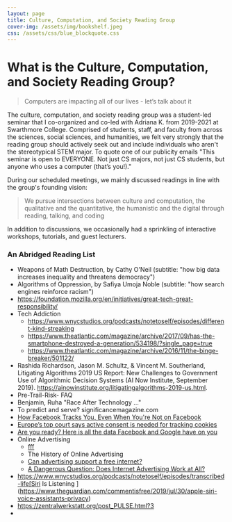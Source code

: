 ```yaml
---
layout: page
title: Culture, Computation, and Society Reading Group
cover-img: /assets/img/bookshelf.jpeg
css: /assets/css/blue_blockquote.css 
---
```


# What is the Culture, Computation, and Society Reading Group?



> Computers are impacting all of our lives - let’s talk about it

The culture, computation, and society reading group was a student-led seminar that I co-organized and co-led with Adriana K. from 2019-2021 at Swarthmore College. Comprised of students, staff, and faculty from across the sciences, social sciences, and humanities, we felt very strongly that the reading group should actively seek out and include individuals who aren't the stereotypical STEM major. To quote one of our publicity emails "This seminar is open to EVERYONE. Not just CS majors, not just CS students, but anyone who uses a computer (that’s you!)."    



During our scheduled meetings, we mainly discussed readings in line with the group's founding vision: 

> We pursue intersections between culture and computation, the qualitative and the quantitative, the humanistic and the digital through reading, talking, and coding

In addition to discussions, we occasionally had a sprinkling of interactive workshops, tutorials, and guest lecturers.



### An Abridged Reading List

* Weapons of Math Destruction, by Cathy O'Neil (subtitle: "how big data increases inequality and threatens democracy")
* Algorithms of Oppression, by Safiya Umoja Noble (subtitle: "how search engines reinforce racism")
* https://foundation.mozilla.org/en/initiatives/great-tech-great-responsibility/
* Tech Addiction
  * https://www.wnycstudios.org/podcasts/notetoself/episodes/different-kind-streaking
  * https://www.theatlantic.com/magazine/archive/2017/09/has-the-smartphone-destroyed-a-generation/534198/?single_page=true
  * https://www.theatlantic.com/magazine/archive/2016/11/the-binge-breaker/501122/
* Rashida Richardson, Jason M. Schultz, & Vincent M. Southerland, Litigating Algorithms
  2019 US Report: New Challenges to Government Use of Algorithmic Decision Systems (AI Now
  Institute, September 2019). https://ainowinstitute.org/litigatingalgorithms-2019-us.html.
* Pre-Trail-Risk- FAQ
* Benjamin, Ruha "Race After Technology ..."
* To predict and serve? significancemagazine.com
* [How Facebook Tracks You, Even When You're Not on Facebook](https://www.consumerreports.org/privacy/how-facebook-tracks-you-even-when-youre-not-on-facebook/)
* [Europe’s top court says active consent is needed for tracking cookies](https://techcrunch.com/2019/10/01/europes-top-court-says-active-consent-is-needed-for-tracking-cookies/)
* [Are you ready? Here is all the data Facebook and Google have on you](https://www.theguardian.com/commentisfree/2018/mar/28/all-the-data-facebook-google-has-on-you-privacy)
* Online Advertising
  *  [fff](https://www.theatlantic.com/technology/archive/2014/08/advertising-is-the-internets-original-sin/376041/)
  *  The History of Online Advertising
  *  [Can advertising support a free internet?](https://www.theguardian.com/media-network/2016/nov/07/can-advertising-support-free-internet)
  *  [A Dangerous Question: Does Internet Advertising Work at All?](https://www.theatlantic.com/business/archive/2014/06/a-dangerous-question-does-internet-advertising-work-at-all/372704/)
* https://www.wnycstudios.org/podcasts/notetoself/episodes/transcribed-life[Siri Is Listening ](https://www.theguardian.com/commentisfree/2019/jul/30/apple-siri-voice-assistants-privacy)
* https://zentralwerkstatt.org/post_PULSE.html?3
* 



